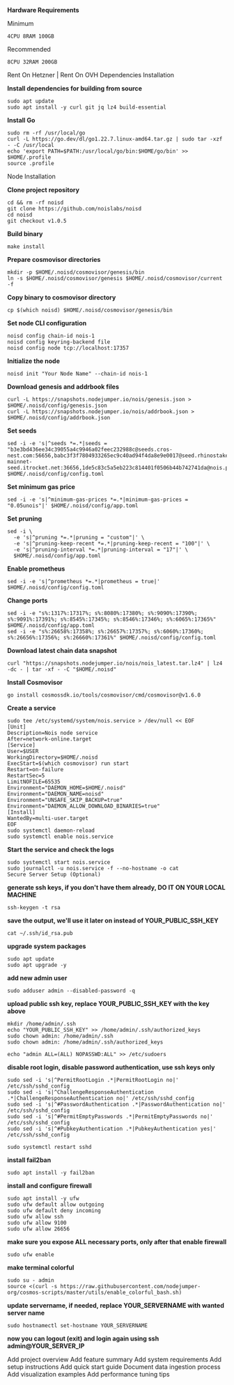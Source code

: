 **Hardware Requirements**

Minimum
```
4CPU 8RAM 100GB
```
Recommended
```
8CPU 32RAM 200GB
```

Rent On Hetzner | Rent On OVH
Dependencies Installation

**Install dependencies for building from source**
```
sudo apt update
sudo apt install -y curl git jq lz4 build-essential
```

**Install Go**
```
sudo rm -rf /usr/local/go
curl -L https://go.dev/dl/go1.22.7.linux-amd64.tar.gz | sudo tar -xzf - -C /usr/local
echo 'export PATH=$PATH:/usr/local/go/bin:$HOME/go/bin' >> $HOME/.profile
source .profile
```

Node Installation

**Clone project repository**
```
cd && rm -rf noisd
git clone https://github.com/noislabs/noisd
cd noisd
git checkout v1.0.5
```

**Build binary**
```
make install
```

**Prepare cosmovisor directories**
```
mkdir -p $HOME/.noisd/cosmovisor/genesis/bin
ln -s $HOME/.noisd/cosmovisor/genesis $HOME/.noisd/cosmovisor/current -f
```

**Copy binary to cosmovisor directory**
```
cp $(which noisd) $HOME/.noisd/cosmovisor/genesis/bin
```

**Set node CLI configuration**
```
noisd config chain-id nois-1
noisd config keyring-backend file
noisd config node tcp://localhost:17357
```

**Initialize the node**
```
noisd init "Your Node Name" --chain-id nois-1
```

**Download genesis and addrbook files**
```
curl -L https://snapshots.nodejumper.io/nois/genesis.json > $HOME/.noisd/config/genesis.json
curl -L https://snapshots.nodejumper.io/nois/addrbook.json > $HOME/.noisd/config/addrbook.json
```

**Set seeds**
```
sed -i -e 's|^seeds *=.*|seeds = "b3e3bd436ee34c39055a4c9946a02feec232988c@seeds.cros-nest.com:56656,babc3f3f7804933265ec9c40ad94f4da8e9e0017@seed.rhinostake.com:17356,ade4d8bc8cbe014af6ebdf3cb7b1e9ad36f412c0@seeds.polkachu.com:17356,72cd4222818d25da5206092c3efc2c0dd0ec34fe@161.97.96.91:36656,20e1000e88125698264454a884812746c2eb4807@seeds.lavenderfive.com:17356,c8db99691545545402a1c45fa897f3cb1a05aea6@nois-mainnet-seed.itrocket.net:36656,1de5c83c5a5eb223c814401f0506b44b742741da@nois.peer.stavr.tech:40136,8542cd7e6bf9d260fef543bc49e59be5a3fa9074@seed.publicnode.com:26656"|' $HOME/.noisd/config/config.toml
```

**Set minimum gas price**
```
sed -i -e 's|^minimum-gas-prices *=.*|minimum-gas-prices = "0.05unois"|' $HOME/.noisd/config/app.toml
```

**Set pruning**
```
sed -i \
  -e 's|^pruning *=.*|pruning = "custom"|' \
  -e 's|^pruning-keep-recent *=.*|pruning-keep-recent = "100"|' \
  -e 's|^pruning-interval *=.*|pruning-interval = "17"|' \
  $HOME/.noisd/config/app.toml
```

**Enable prometheus**
```
sed -i -e 's|^prometheus *=.*|prometheus = true|' $HOME/.noisd/config/config.toml
```

**Change ports**
```
sed -i -e "s%:1317%:17317%; s%:8080%:17380%; s%:9090%:17390%; s%:9091%:17391%; s%:8545%:17345%; s%:8546%:17346%; s%:6065%:17365%" $HOME/.noisd/config/app.toml
sed -i -e "s%:26658%:17358%; s%:26657%:17357%; s%:6060%:17360%; s%:26656%:17356%; s%:26660%:17361%" $HOME/.noisd/config/config.toml
```

**Download latest chain data snapshot**
```
curl "https://snapshots.nodejumper.io/nois/nois_latest.tar.lz4" | lz4 -dc - | tar -xf - -C "$HOME/.noisd"
```

**Install Cosmovisor**
```
go install cosmossdk.io/tools/cosmovisor/cmd/cosmovisor@v1.6.0
```

**Create a service**
```
sudo tee /etc/systemd/system/nois.service > /dev/null << EOF
[Unit]
Description=Nois node service
After=network-online.target
[Service]
User=$USER
WorkingDirectory=$HOME/.noisd
ExecStart=$(which cosmovisor) run start
Restart=on-failure
RestartSec=5
LimitNOFILE=65535
Environment="DAEMON_HOME=$HOME/.noisd"
Environment="DAEMON_NAME=noisd"
Environment="UNSAFE_SKIP_BACKUP=true"
Environment="DAEMON_ALLOW_DOWNLOAD_BINARIES=true"
[Install]
WantedBy=multi-user.target
EOF
sudo systemctl daemon-reload
sudo systemctl enable nois.service
```

**Start the service and check the logs**
```
sudo systemctl start nois.service
sudo journalctl -u nois.service -f --no-hostname -o cat
Secure Server Setup (Optional)
```

**generate ssh keys, if you don't have them already, DO IT ON YOUR LOCAL MACHINE**
```
ssh-keygen -t rsa
```

**save the output, we'll use it later on instead of YOUR_PUBLIC_SSH_KEY**
```
cat ~/.ssh/id_rsa.pub
```

**upgrade system packages**
```
sudo apt update
sudo apt upgrade -y
```

**add new admin user**
```
sudo adduser admin --disabled-password -q
```

**upload public ssh key, replace YOUR_PUBLIC_SSH_KEY with the key above**
```
mkdir /home/admin/.ssh
echo "YOUR_PUBLIC_SSH_KEY" >> /home/admin/.ssh/authorized_keys
sudo chown admin: /home/admin/.ssh
sudo chown admin: /home/admin/.ssh/authorized_keys

echo "admin ALL=(ALL) NOPASSWD:ALL" >> /etc/sudoers
```

**disable root login, disable password authentication, use ssh keys only**
```
sudo sed -i 's|^PermitRootLogin .*|PermitRootLogin no|' /etc/ssh/sshd_config
sudo sed -i 's|^ChallengeResponseAuthentication .*|ChallengeResponseAuthentication no|' /etc/ssh/sshd_config
sudo sed -i 's|^#PasswordAuthentication .*|PasswordAuthentication no|' /etc/ssh/sshd_config
sudo sed -i 's|^#PermitEmptyPasswords .*|PermitEmptyPasswords no|' /etc/ssh/sshd_config
sudo sed -i 's|^#PubkeyAuthentication .*|PubkeyAuthentication yes|' /etc/ssh/sshd_config

sudo systemctl restart sshd
```
**install fail2ban**
```
sudo apt install -y fail2ban
```

**install and configure firewall**
```
sudo apt install -y ufw
sudo ufw default allow outgoing
sudo ufw default deny incoming
sudo ufw allow ssh
sudo ufw allow 9100
sudo ufw allow 26656
```

**make sure you expose ALL necessary ports, only after that enable firewall**
```
sudo ufw enable
```

**make terminal colorful**
```
sudo su - admin
source <(curl -s https://raw.githubusercontent.com/nodejumper-org/cosmos-scripts/master/utils/enable_colorful_bash.sh)
```

**update servername, if needed, replace YOUR_SERVERNAME with wanted server name**
```
sudo hostnamectl set-hostname YOUR_SERVERNAME
```

**now you can logout (exit) and login again using ssh admin@YOUR_SERVER_IP**

Add project overview
Add feature summary
Add system requirements
Add setup instructions
Add quick start guide
Document data ingestion process
Add visualization examples
Add performance tuning tips
